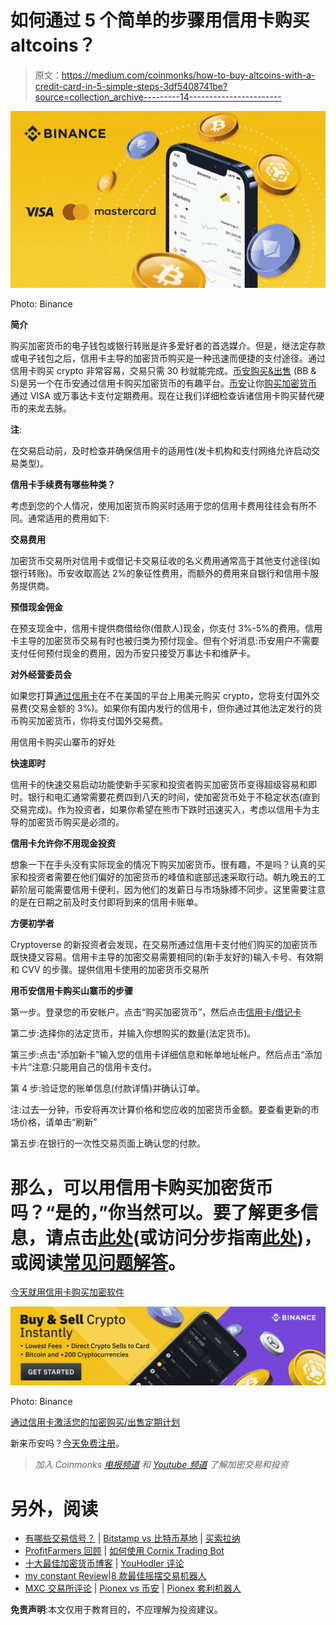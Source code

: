 # 如何通过 5 个简单的步骤用信用卡购买 altcoins？

> 原文：<https://medium.com/coinmonks/how-to-buy-altcoins-with-a-credit-card-in-5-simple-steps-3df5408741be?source=collection_archive---------14----------------------->

![](img/fedb4bcbc2eee0615182301c03bd0226.png)

Photo: Binance

**简介**

购买加密货币的电子钱包或银行转账是许多爱好者的首选媒介。但是，继法定存款或电子钱包之后，信用卡主导的加密货币购买是一种迅速而便捷的支付途径。通过信用卡购买 crypto 非常容易，交易只需 30 秒就能完成。[币安购买&出售](https://www.binance.com/en/buy-sell-crypto?channel=card&fiat=EUR&recurring=open?ref=P10U1GSP) (BB & S)是另一个在币安通过信用卡购买加密货币的有趣平台。[币安](https://www.binance.com/en?ref=P10U1GSP)让你[购买加密货币](https://www.binance.com/en/buy-sell-crypto?channel=card&fiat=EUR?ref=P10U1GSP)通过 VISA 或万事达卡支付定期费用。现在让我们详细检查诉诸信用卡购买替代硬币的来龙去脉。

**注**:

在交易启动前，及时检查并确保信用卡的适用性(发卡机构和支付网络允许启动交易类型)。

**信用卡手续费有哪些种类？**

考虑到您的个人情况，使用加密货币购买时适用于您的信用卡费用往往会有所不同。通常适用的费用如下:

**交易费用**

加密货币交易所对信用卡或借记卡交易征收的名义费用通常高于其他支付途径(如银行转账)。币安收取高达 2%的象征性费用，而额外的费用来自银行和信用卡服务提供商。

**预借现金佣金**

在预支现金中，信用卡提供商借给你(借款人)现金，你支付 3%-5%的费用。信用卡主导的加密货币交易有时也被归类为预付现金。但有个好消息:币安用户不需要支付任何预付现金的费用，因为币安只接受万事达卡和维萨卡。

**对外经营委员会**

如果您打算[通过信用卡](https://www.binance.com/en/buy-sell-crypto?channel=card&fiat=USD?ref=P10U1GSP)在不在美国的平台上用美元购买 crypto，您将支付国外交易费(交易金额的 3%)。如果你有国内发行的信用卡，但你通过其他法定发行的货币购买加密货币，你将支付国外交易费。

用信用卡购买山寨币的好处

**快速即时**

信用卡的快速交易启动功能使新手买家和投资者购买加密货币变得超级容易和即时。银行和电汇通常需要花费四到八天的时间，使加密货币处于不稳定状态(直到交易完成)。作为投资者，如果你希望在熊市下跌时迅速买入，考虑以信用卡为主导的加密货币购买是必须的。

**信用卡允许你不用现金投资**

想象一下在手头没有实际现金的情况下购买加密货币。很有趣，不是吗？认真的买家和投资者需要在他们偏好的加密货币的峰值和底部迅速采取行动。朝九晚五的工薪阶层可能需要信用卡便利，因为他们的发薪日与市场脉搏不同步。这里需要注意的是在日期之前及时支付即将到来的信用卡账单。

**方便初学者**

Cryptoverse 的新投资者会发现，在交易所通过信用卡支付他们购买的加密货币既快捷又容易。信用卡主导的加密交易需要相同的(新手友好的)输入卡号、有效期和 CVV 的步骤。提供信用卡使用的加密货币交易所

**用币安信用卡购买山寨币的步骤**

第一步。登录您的币安帐户。点击“购买加密货币”，然后点击[信用卡/借记卡](https://www.binance.com/en/buy-sell-crypto?channel=card&fiat=EUR?ref=P10U1GSP)

第二步:选择你的法定货币，并输入你想购买的数量(法定货币)。

第三步:点击“添加新卡”输入您的信用卡详细信息和帐单地址帐户。然后点击“添加卡片”注意:只能用自己的信用卡支付。

第 4 步:验证您的账单信息(付款详情)并确认订单。

注:过去一分钟，币安将再次计算价格和您应收的加密货币金额。要查看更新的市场价格，请单击“刷新”

第五步:在银行的一次性交易页面上确认您的付款。

# 那么，可以用信用卡购买加密货币吗？“是的，”你当然可以。要了解更多信息，请点击[此处](https://www.binance.com/en/blog/fiat/can-you-buy-cryptocurrency-with-a-credit-card-421499824684903691)(或访问分步指南[此处](https://www.binance.com/en/support/faq/8df758a570ba4d18941f38423f63aae5))，或阅读[常见问题解答](https://www.binance.com/en/support/faq/8df758a570ba4d18941f38423f63aae5)。

[今天就用信用卡购买加密软件](https://www.binance.com/en/buy-sell-crypto?channel=card&fiat=EUR?ref=P10U1GSP)

![](img/25fe6263f7e80009e644c994d81b9f45.png)

Photo: Binance

[通过信用卡激活您的加密购买/出售定期计划](https://www.binance.com/en/buy-sell-crypto?channel=card&fiat=EUR&recurring=open?ref=P10U1GSP)

新来币安吗？[今天免费注册](https://accounts.binance.com/en/register?ref=P10U1GSP)。

> *加入 Coinmonks* [*电报频道*](https://t.me/coincodecap) *和* [*Youtube 频道*](https://www.youtube.com/c/coinmonks/videos) *了解加密交易和投资*

# 另外，阅读

*   [有哪些交易信号？](https://coincodecap.com/trading-signal) | [Bitstamp vs 比特币基地](https://coincodecap.com/bitstamp-coinbase) | [买索拉纳](https://coincodecap.com/buy-solana)
*   [ProfitFarmers 回顾](https://coincodecap.com/profitfarmers-review) | [如何使用 Cornix Trading Bot](https://coincodecap.com/cornix-trading-bot)
*   [十大最佳加密货币博客](https://coincodecap.com/best-cryptocurrency-blogs) | [YouHodler 评论](https://coincodecap.com/youhodler-review)
*   [my constant Review](https://coincodecap.com/myconstant-review)|[8 款最佳摇摆交易机器人](https://coincodecap.com/best-swing-trading-bots)
*   [MXC 交易所评论](/coinmonks/mxc-exchange-review-3af0ec1cba8c) | [Pionex vs 币安](https://coincodecap.com/pionex-vs-binance) | [Pionex 套利机器人](https://coincodecap.com/pionex-arbitrage-bot)

**免责声明**:本文仅用于教育目的，不应理解为投资建议。